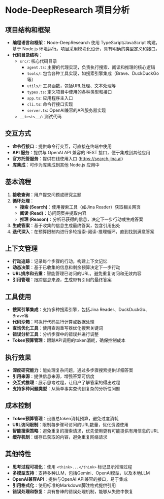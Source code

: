 # Node-DeepResearch 项目分析

## 项目结构和框架

* **编程语言和框架**：Node-DeepResearch 使用 TypeScript/JavaScript 构建，基于 Node.js 环境运行。项目采用模块化设计，具有明确的类型定义和接口。
* **代码目录结构**：
  * `src/`: 核心代码目录
    * `agent.ts`: 主要的代理实现，负责执行搜索、阅读和推理的核心逻辑
    * `tools/`: 包含各种工具实现，如搜索引擎集成（Brave、DuckDuckGo等）
    * `utils/`: 工具函数，包括URL处理、文本处理等
    * `types.ts`: 定义项目中使用的各种类型和接口
    * `app.ts`: 应用程序主入口
    * `cli.ts`: 命令行接口实现
    * `server.ts`: OpenAI兼容的API服务器实现
  * `__tests__/`: 测试代码

## 交互方式

* **命令行接口**：提供命令行交互，可直接在终端中使用
* **API 服务**：提供与 OpenAI API 兼容的 REST 接口，便于集成到其他应用
* **官方托管服务**：提供在线使用入口 (https://search.jina.ai)
* **库集成**：可作为库集成到其他 Node.js 应用中

## 基本流程

1. **接收查询**：用户提交问题或研究主题
2. **循环处理**：
   * **搜索 (Search)**：使用搜索工具（如Jina Reader）获取相关网页
   * **阅读 (Read)**：访问网页并提取内容
   * **推理 (Reason)**：分析已获得的信息，决定下一步行动或生成答案
3. **生成答案**：基于收集的信息生成最终答案，包含引用出处
4. **迭代深入**：在预算限制内进行多轮搜索-阅读-推理循环，直到找到满意答案

## 上下文管理

* **行动追踪**：记录每个步骤的行动，构建上下文记忆
* **动态决策**：基于已收集的信息和剩余预算决定下一步行动
* **URL排序和去重**：智能管理已访问的URL，避免重复访问和无效内容
* **引用管理**：跟踪信息来源，生成带有引用的最终答案

## 工具使用

* **搜索引擎集成**：支持多种搜索引擎，包括Jina Reader、DuckDuckGo、Brave等
* **代码沙箱**：可执行代码进行计算或数据处理
* **查询优化工具**：使用查询重写器优化搜索关键词
* **错误分析工具**：分析步骤中的错误并进行调整
* **Token预算管理**：跟踪API调用的token消耗，确保控制成本

## 执行效果

* **深度研究能力**：能处理复杂问题，通过多步骤搜索提供详细答案
* **引用来源**：提供信息来源，增强答案可信度
* **交互式推理**：展示思考过程，让用户了解答案的得出过程
* **支持多种问题类型**：从简单事实查询到复杂的分析性问题

## 成本控制

* **Token预算管理**：设置总token消耗预算，避免过度消耗
* **URL访问限制**：限制每步骤可访问的URL数量，优化资源使用
* **智能搜索策略**：避免重复的搜索请求，优先使用更有可能提供有用信息的URL
* **缓存机制**：缓存已获取的内容，避免重复网络请求

## 其他特性

* **思考过程可视化**：使用 `<think>...</think>` 标记显示推理过程
* **多模型支持**：支持多种LLM，包括Gemini、OpenAI模型，以及本地LLM
* **OpenAI兼容API**：提供与OpenAI API兼容的接口，易于集成
* **引用格式化**：使用标准的Markdown脚注格式提供引用
* **错误处理和恢复**：具有鲁棒的错误处理机制，能够从失败中恢复